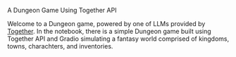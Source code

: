 A Dungeon Game Using Together API

Welcome to a Dungeon game, powered by one of LLMs provided by [Together](https://api.together.ai/). In the notebook, there is a simple Dungeon game built using Together API and Gradio simulating a fantasy world comprised of kingdoms, towns, charachters, and inventories.